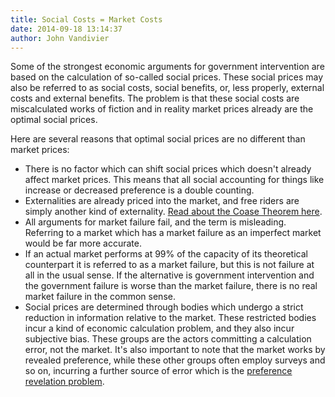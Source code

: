 ```yaml
---
title: Social Costs = Market Costs
date: 2014-09-18 13:14:37
author: John Vandivier
---
```




Some of the strongest economic arguments for government intervention are based on the calculation of so-called social prices. These social prices may also be referred to as social costs, social benefits, or, less properly, external costs and external benefits. The problem is that these social costs are miscalculated works of fiction and in reality market prices already are the optimal social prices.

Here are several reasons that optimal social prices are no different than market prices:
<ul>
	<li>There is no factor which can shift social prices which doesn't already affect market prices. This means that all social accounting for things like increase or decreased preference is a double counting.</li>
	<li>Externalities are already priced into the market, and free riders are simply another kind of externality. <a href=\"http://en.wikipedia.org/wiki/Coase_theorem\">Read about the Coase Theorem here</a>.</li>
	<li>All arguments for market failure fail, and the term is misleading. Referring to a market which has a market failure as an imperfect market would be far more accurate.</li>
	<li>If an actual market performs at 99% of the capacity of its theoretical counterpart it is referred to as a market failure, but this is not failure at all in the usual sense. If the alternative is government intervention and the government failure is worse than the market failure, there is no real market failure in the common sense.</li>
	<li>Social prices are determined through bodies which undergo a strict reduction in information relative to the market. These restricted bodies incur a kind of economic calculation problem, and they also incur subjective bias. These groups are the actors committing a calculation error, not the market. It's also important to note that the market works by revealed preference, while these other groups often employ surveys and so on, incurring a further source of error which is the <a href=\"http://en.wikipedia.org/w/index.php?title=Preference_revelation&amp;oldid=612242422\">preference revelation problem</a>.</li>
</ul>
